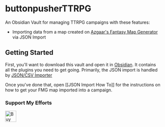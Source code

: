 # buttonpusherTTRPG
An Obsidian Vault for managing TTRPG campaigns with these features:

- Importing data from a map created on [Azgaar's Fantasy Map Generator](https://azgaar.github.io/Fantasy-Map-Generator/) via JSON Import

## Getting Started

First, you'll want to download this vault and open it in [Obsidian](https://obsidian.md/). It contains all the plugins you need to get going. Primarily, the JSON import is handled by [JSON/CSV Importer](https://github.com/farling42/obsidian-import-json)

Once you've done that, open [[JSON Import How To]] for the instructions on how to get your FMG map imported into a campaign.


### Support My Efforts

<a href='https://ko-fi.com/H2H0FUMHK' target='_blank'><img height='36' style='border:0px;height:36px;' src='https://storage.ko-fi.com/cdn/kofi2.png?v=3' border='0' alt='Buy Me a Coffee at ko-fi.com' /></a>
